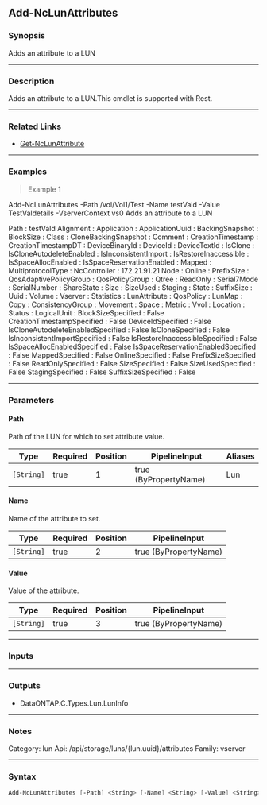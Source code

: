 Add-NcLunAttributes
-------------------

### Synopsis
Adds an attribute to a LUN

---

### Description

Adds an attribute to a LUN.This cmdlet is supported with Rest.

---

### Related Links
* [Get-NcLunAttribute](Get-NcLunAttribute)

---

### Examples
> Example 1

Add-NcLunAttributes -Path /vol/Vol1/Test -Name testVald -Value TestValdetails -VserverContext vs0
Adds an attribute to a LUN

Path                               : testVald
Alignment                          :
Application                        :
ApplicationUuid                    :
BackingSnapshot                    :
BlockSize                          :
Class                              :
CloneBackingSnapshot               :
Comment                            :
CreationTimestamp                  :
CreationTimestampDT                :
DeviceBinaryId                     :
DeviceId                           :
DeviceTextId                       :
IsClone                            :
IsCloneAutodeleteEnabled           :
IsInconsistentImport               :
IsRestoreInaccessible              :
IsSpaceAllocEnabled                :
IsSpaceReservationEnabled          :
Mapped                             :
MultiprotocolType                  :
NcController                       : 172.21.91.21
Node                               :
Online                             :
PrefixSize                         :
QosAdaptivePolicyGroup             :
QosPolicyGroup                     :
Qtree                              :
ReadOnly                           :
Serial7Mode                        :
SerialNumber                       :
ShareState                         :
Size                               :
SizeUsed                           :
Staging                            :
State                              :
SuffixSize                         :
Uuid                               :
Volume                             :
Vserver                            :
Statistics                         :
LunAttribute                       :
QosPolicy                          :
LunMap                             :
Copy                               :
ConsistencyGroup                   :
Movement                           :
Space                              :
Metric                             :
Vvol                               :
Location                           :
Status                             :
LogicalUnit                        :
BlockSizeSpecified                 : False
CreationTimestampSpecified         : False
DeviceIdSpecified                  : False
IsCloneAutodeleteEnabledSpecified  : False
IsCloneSpecified                   : False
IsInconsistentImportSpecified      : False
IsRestoreInaccessibleSpecified     : False
IsSpaceAllocEnabledSpecified       : False
IsSpaceReservationEnabledSpecified : False
MappedSpecified                    : False
OnlineSpecified                    : False
PrefixSizeSpecified                : False
ReadOnlySpecified                  : False
SizeSpecified                      : False
SizeUsedSpecified                  : False
StagingSpecified                   : False
SuffixSizeSpecified                : False

---

### Parameters
#### **Path**
Path of the LUN for which to set attribute value.

|Type      |Required|Position|PipelineInput        |Aliases|
|----------|--------|--------|---------------------|-------|
|`[String]`|true    |1       |true (ByPropertyName)|Lun    |

#### **Name**
Name of the attribute to set.

|Type      |Required|Position|PipelineInput        |
|----------|--------|--------|---------------------|
|`[String]`|true    |2       |true (ByPropertyName)|

#### **Value**
Value of the attribute.

|Type      |Required|Position|PipelineInput        |
|----------|--------|--------|---------------------|
|`[String]`|true    |3       |true (ByPropertyName)|

---

### Inputs

---

### Outputs
* DataONTAP.C.Types.Lun.LunInfo

---

### Notes
Category: lun
Api: /api/storage/luns/{lun.uuid}/attributes
Family: vserver

---

### Syntax
```PowerShell
Add-NcLunAttributes [-Path] <String> [-Name] <String> [-Value] <String> [<CommonParameters>]
```
